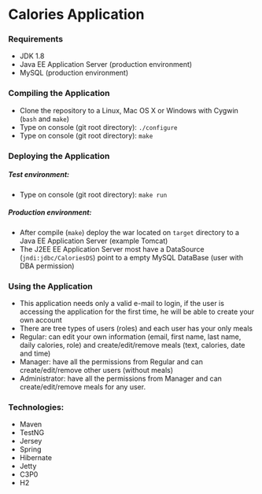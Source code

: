 # Calories Application

### Requirements

* JDK 1.8
* Java EE Application Server (production environment)
* MySQL (production environment)

### Compiling the Application

* Clone the repository to a Linux, Mac OS X or Windows with Cygwin (`bash` and `make`)
* Type on console (git root directory): `./configure`
* Type on console (git root directory): `make`

### Deploying the Application

##### Test environment:

* Type on console (git root directory): `make run`

##### Production environment:

* After compile (`make`) deploy the war located on `target` directory to a Java EE Application Server (example Tomcat)
* The J2EE EE Application Server most have a DataSource (`jndi:jdbc/CaloriesDS`) point to a empty MySQL DataBase (user with DBA permission)

### Using the Application

* This application needs only a valid e-mail to login, if the user is accessing the application for the first time, he will be able to create your own account
* There are tree types of users (roles) and each user has your only meals
* Regular: can edit your own information (email, first name, last name, daily calories, role) and create/edit/remove meals (text, calories, date and time)
* Manager: have all the permissions from Regular and can create/edit/remove other users (without meals)
* Administrator: have all the permissions from Manager and can create/edit/remove meals for any user.

### Technologies:

* Maven
* TestNG
* Jersey
* Spring
* Hibernate
* Jetty
* C3P0
* H2

